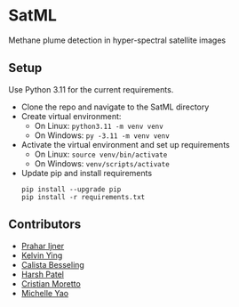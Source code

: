 # SatML
Methane plume detection in hyper-spectral satellite images

## Setup
Use Python 3.11 for the current requirements.

- Clone the repo and navigate to the SatML directory
- Create virtual environment:
  - On Linux: `python3.11 -m venv venv`
  - On Windows: `py -3.11 -m venv venv`
- Activate the virtual environment and set up requirements
  - On Linux: `source venv/bin/activate`
  - On Windows: `venv/scripts/activate`
- Update pip and install requirements
  ```
  pip install --upgrade pip
  pip install -r requirements.txt
  ```

## Contributors
- [Prahar Ijner](https://github.com/pijner)
- [Kelvin Ying](https://github.com/KelvYing)
- [Calista Besseling](https://github.com/CalistaBesseling)
- [Harsh Patel](https://github.com/hpatel0816)
- [Cristian Moretto](https://github.com/criscreates)
- [Michelle Yao](https://github.com/michellejyao)
